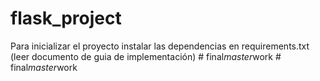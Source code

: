 ﻿# flask_project

Para inicializar el proyecto instalar las dependencias en requirements.txt (leer documento de guia de implementación)
#   f i n a l _ m a s t e r _ w o r k  
 #   f i n a l _ m a s t e r _ w o r k  
 
